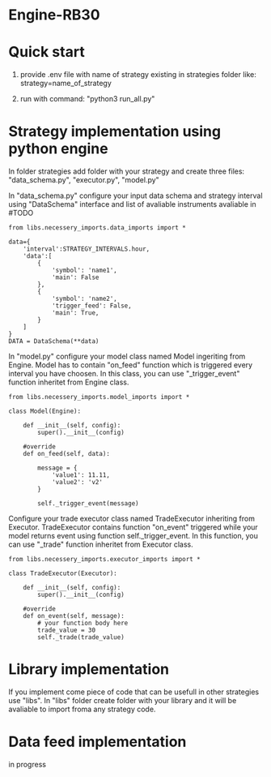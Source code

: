 # Engine-RB30

# Quick start

1. provide .env file with name of strategy existing in strategies folder like:
strategy=name_of_strategy

1. run with command: "python3 run_all.py"

# Strategy implementation using python engine

In folder strategies add folder with your strategy and create three files: "data_schema.py", "executor.py", "model.py"

In "data_schema.py" configure your input data schema and strategy interval using "DataSchema" interface and list of avaliable instruments avaliable in #TODO
~~~
from libs.necessery_imports.data_imports import *

data={
    'interval':STRATEGY_INTERVALS.hour,
    'data':[
        {
            'symbol': 'name1',
            'main': False
        },
        {
            'symbol': 'name2',
            'trigger_feed': False,
            'main': True,
        }
    ]
}
DATA = DataSchema(**data)
~~~

In "model.py" configure your model class named Model ingeriting from Engine.
Model has to contain "on_feed" function which is triggered every interval you have choosen.
In this class, you can use "_trigger_event" function inheritet from Engine class.
~~~
from libs.necessery_imports.model_imports import *

class Model(Engine):
    
    def __init__(self, config):
        super().__init__(config)

    #override
    def on_feed(self, data):

        message = {
            'value1': 11.11,
            'value2': 'v2'
        }
        
        self._trigger_event(message)
~~~

Configure your trade executor class named TradeExecutor inheriting from Executor.
TradeExecutor contains function "on_event" triggered while your model returns event using 
function self._trigger_event. In this function, you can use "_trade" function inheritet from Executor class.
~~~
from libs.necessery_imports.executor_imports import *

class TradeExecutor(Executor):

    def __init__(self, config):
        super().__init__(config)

    #override
    def on_event(self, message):
        # your function body here
        trade_value = 30
        self._trade(trade_value)
~~~

# Library implementation

If you implement come piece of code that can be usefull in other strategies use "libs".
In "libs" folder create folder with your library and it will be avaliable to import froma any strategy code.

# Data feed implementation

in progress